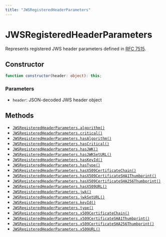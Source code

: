 ```yaml
---
title: "JWSRegisteredHeaderParameters"
---
```


# JWSRegisteredHeaderParameters

Represents registered JWS header parameters defined in [RFC 7515](https://datatracker.ietf.org/doc/html/rfc7515).

## Constructor

```ts
function constructor(header: object): this;
```

### Parameters

- `header`: JSON-decoded JWS header object

## Methods

- [`JWSRegisteredHeaderParameters.algorithm()`](/reference/main/JWSRegisteredHeaderParameters/algorithm)
- [`JWSRegisteredHeaderParameters.critical()`](/reference/main/JWSRegisteredHeaderParameters/critical)
- [`JWSRegisteredHeaderParameters.hasAlgorithm()`](/reference/main/JWSRegisteredHeaderParameters/hasAlgorithm)
- [`JWSRegisteredHeaderParameters.hasCritical()`](/reference/main/JWSRegisteredHeaderParameters/hasCritical)
- [`JWSRegisteredHeaderParameters.hasJWK()`](/reference/main/JWSRegisteredHeaderParameters/hasJWK)
- [`JWSRegisteredHeaderParameters.hasJWKSetURL()`](/reference/main/JWSRegisteredHeaderParameters/hasJWKSetURL)
- [`JWSRegisteredHeaderParameters.hasKeyId()`](/reference/main/JWSRegisteredHeaderParameters/hasKeyId)
- [`JWSRegisteredHeaderParameters.hasType()`](/reference/main/JWSRegisteredHeaderParameters/hasType)
- [`JWSRegisteredHeaderParameters.hasX509CertificateChain()`](/reference/main/JWSRegisteredHeaderParameters/hasX509CertificateChain)
- [`JWSRegisteredHeaderParameters.hasX509CertificateSHA1Thumbprint()`](/reference/main/JWSRegisteredHeaderParameters/hasX509CertificateSHA1Thumbprint)
- [`JWSRegisteredHeaderParameters.hasX509CertificateSHA256Thumbprint()`](/reference/main/JWSRegisteredHeaderParameters/hasX509CertificateSHA256Thumbprint)
- [`JWSRegisteredHeaderParameters.hasX509URL()`](/reference/main/JWSRegisteredHeaderParameters/hasX509URL)
- [`JWSRegisteredHeaderParameters.jwk()`](/reference/main/JWSRegisteredHeaderParameters/jwk)
- [`JWSRegisteredHeaderParameters.jwkSetURL()`](/reference/main/JWSRegisteredHeaderParameters/jwkSetURL)
- [`JWSRegisteredHeaderParameters.keyId()`](/reference/main/JWSRegisteredHeaderParameters/keyId)
- [`JWSRegisteredHeaderParameters.type()`](/reference/main/JWSRegisteredHeaderParameters/type)
- [`JWSRegisteredHeaderParameters.x509CertificateChain()`](/reference/main/JWSRegisteredHeaderParameters/x509CertificateChain)
- [`JWSRegisteredHeaderParameters.x509CertificateSHA1Thumbprint()`](/reference/main/JWSRegisteredHeaderParameters/x509CertificateSHA1Thumbprint)
- [`JWSRegisteredHeaderParameters.x509CertificateSHA256Thumbprint()`](/reference/main/JWSRegisteredHeaderParameters/x509CertificateSHA256Thumbprint)
- [`JWSRegisteredHeaderParameters.x509URL()`](/reference/main/JWSRegisteredHeaderParameters/x509URL)
